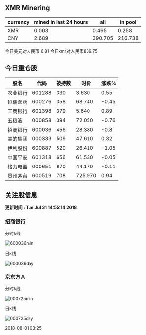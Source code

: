 ## XMR Minering

|currency|mined in last 24 hours|all|in pool|
|---|---|---|---|
|XMR|0.003|0.465|0.258|
|CNY|2.689|390.705|216.738|

今日美元对人民币 6.81	今日xmr对人民币839.75


## 今日重仓股 

|股名|代码|被持数|时价|涨跌%|
|---|---|---|---|---|
|农业银行|601288|330|3.630|0.55|
|恒瑞医药|600276|358|68.740|-0.45|
|工商银行|601398|379|5.640|0.89|
|五粮液|000858|394|72.050|-0.76|
|招商银行|600036|456|28.380|-0.8|
|美的集团|000333|509|47.610|0.32|
|伊利股份|600887|520|26.410|-1.05|
|中国平安|601318|656|61.530|-0.05|
|格力电器|000651|670|44.170|-0.11|
|贵州茅台|600519|708|725.970|0.94|

## 关注股信息
**更新时间 : Tue Jul 31 14:55:14 2018**
### 招商银行 
分时k线

![600036min](http://image.sinajs.cn/newchart/min/n/sh600036.gif)

日k线

![600036day](http://image.sinajs.cn/newchart/daily/n/sh600036.gif)

### 京东方Ａ 
分时k线

![000725min](http://image.sinajs.cn/newchart/min/n/sz000725.gif)

日k线

![000725day](http://image.sinajs.cn/newchart/daily/n/sz000725.gif)

2018-08-01 03:25